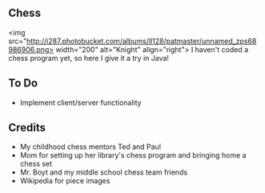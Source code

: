 Chess
--------------
<img src="http://i287.photobucket.com/albums/ll128/patmaster/unnamed_zps68986906.png> width="200" alt="Knight" align="right">
I haven't coded a chess program yet, so here I give it a try in Java!

To Do
--------------
- Implement client/server functionality

Credits
--------------
- My childhood chess mentors Ted and Paul
- Mom for setting up her library's chess program and bringing home a chess set
- Mr. Boyt and my middle school chess team friends
- Wikipedia for piece images